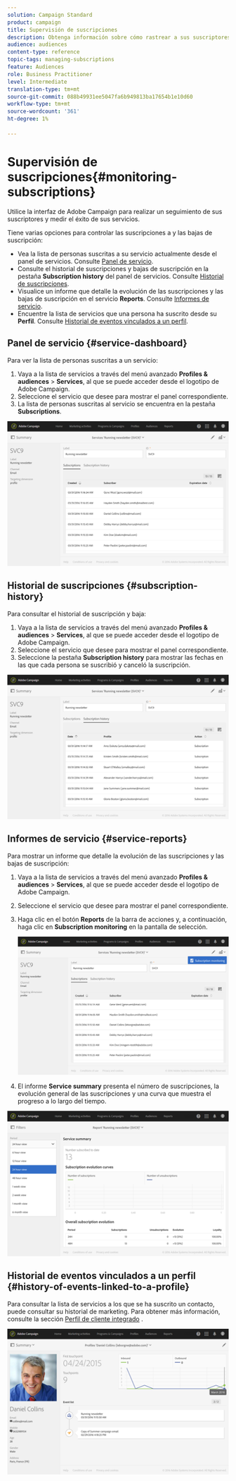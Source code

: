 ```yaml
---
solution: Campaign Standard
product: campaign
title: Supervisión de suscripciones
description: Obtenga información sobre cómo rastrear a sus suscriptores y medir el éxito de sus servicios mediante paneles e informes.
audience: audiences
content-type: reference
topic-tags: managing-subscriptions
feature: Audiences
role: Business Practitioner
level: Intermediate
translation-type: tm+mt
source-git-commit: 088b49931ee5047fa6b949813ba17654b1e10d60
workflow-type: tm+mt
source-wordcount: '361'
ht-degree: 1%

---
```



# Supervisión de suscripciones{#monitoring-subscriptions}

Utilice la interfaz de Adobe Campaign para realizar un seguimiento de sus suscriptores y medir el éxito de sus servicios.

Tiene varias opciones para controlar las suscripciones a y las bajas de suscripción:

* Vea la lista de personas suscritas a su servicio actualmente desde el panel de servicios. Consulte [Panel de servicio](#service-dashboard).
* Consulte el historial de suscripciones y bajas de suscripción en la pestaña **Subscription history** del panel de servicios. Consulte [Historial de suscripciones](#subscription-history).
* Visualice un informe que detalle la evolución de las suscripciones y las bajas de suscripción en el servicio **Reports**. Consulte [Informes de servicio](#service-reports).
* Encuentre la lista de servicios que una persona ha suscrito desde su **Perfil**. Consulte [Historial de eventos vinculados a un perfil](#history-of-events-linked-to-a-profile).

## Panel de servicio {#service-dashboard}

Para ver la lista de personas suscritas a un servicio:

1. Vaya a la lista de servicios a través del menú avanzado **Profiles &amp; audiences** > **Services**, al que se puede acceder desde el logotipo de Adobe Campaign.
1. Seleccione el servicio que desee para mostrar el panel correspondiente.
1. La lista de personas suscritas al servicio se encuentra en la pestaña **Subscriptions**.

![](assets/lp_monitoring_subscriptions_1.png)

## Historial de suscripciones {#subscription-history}

Para consultar el historial de suscripción y baja:

1. Vaya a la lista de servicios a través del menú avanzado **Profiles &amp; audiences** > **Services**, al que se puede acceder desde el logotipo de Adobe Campaign.
1. Seleccione el servicio que desee para mostrar el panel correspondiente.
1. Seleccione la pestaña **Subscription history** para mostrar las fechas en las que cada persona se suscribió y canceló la suscripción.

![](assets/lp_monitoring_subscriptions_2.png)

## Informes de servicio {#service-reports}

Para mostrar un informe que detalle la evolución de las suscripciones y las bajas de suscripción:

1. Vaya a la lista de servicios a través del menú avanzado **Profiles &amp; audiences** > **Services**, al que se puede acceder desde el logotipo de Adobe Campaign.
1. Seleccione el servicio que desee para mostrar el panel correspondiente.
1. Haga clic en el botón **Reports** de la barra de acciones y, a continuación, haga clic en **Subscription monitoring** en la pantalla de selección.

   ![](assets/lp_monitoring_subscriptions_3.png)

1. El informe **Service summary** presenta el número de suscripciones, la evolución general de las suscripciones y una curva que muestra el progreso a lo largo del tiempo.

![](assets/lp_monitoring_subscriptions_4.png)

## Historial de eventos vinculados a un perfil {#history-of-events-linked-to-a-profile}

Para consultar la lista de servicios a los que se ha suscrito un contacto, puede consultar su historial de marketing. Para obtener más información, consulte la sección [Perfil de cliente integrado](../../audiences/using/integrated-customer-profile.md) .

![](assets/lp_monitoring_subscriptions_5.png)

